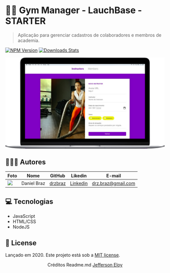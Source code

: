 # :weight_lifting_man:	Gym Manager - LauchBase - STARTER

> Aplicação para gerenciar cadastros de colaboradores e membros de academia.

[![NPM Version][npm-image]][npm-url]
[![Downloads Stats][npm-downloads]][npm-url]

<p align="center">
  <img align="center" src="./.github/gym-image.png" alt="Web-Register" border="0">
</p>

## 👨🏼‍💻 Autores

| Foto                                                                                                                             | Nome                      | GitHub                                   | Likedin                                                 | E-mail                    |
| -------------------------------------------------------------------------------------------------------------------------------- | ------------------------- | ---------------------------------------- | ------------------------------------------------------- | ------------------------- |
| <img src="https://avatars1.githubusercontent.com/u/29317790?s=460&u=7ead8fb31f383bf39620f4468b7a29982a16dd2e&v=4" width="100px"> | Daniel Braz | [drzbraz](https://github.com/drzbraz) | [Linkedin](https://www.linkedin.com/in/drzbraz/) | drz.braz@gmail.com |

## :computer: Tecnologias

- JavaScript
- HTML/CSS
- NodeJS

## :green_book: License

Lançado em 2020.
Este projeto está sob a [MIT license](https://github.com/drzbraz/gym-manager/blob/master/LICENSE).

<p align="center">
   Créditos Readme.md <a href="https://github.com/jeffeloy">Jefferson Eloy</a>
</p>

<!-- Markdown link & img dfn's -->

[npm-image]: https://img.shields.io/npm/v/datadog-metrics.svg?style=flat-square
[npm-url]: https://npmjs.org/package/datadog-metrics
[npm-downloads]: https://img.shields.io/npm/dm/datadog-metrics.svg?style=flat-square

